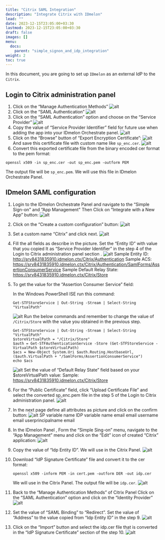 ```yaml
---
title: "Citrix SAML Integration"
description: "Integrate Citrix with IDmelon"
lead: ""
date: 2023-12-15T23:05:00+03:30
lastmod: 2023-12-15T23:05:00+03:30
draft: false
images: []
menu:
  docs:
    parent: "simple_signon_and_idp_integration"
weight: 2
toc: true
---
```


In this document, you are going to set up `IDmelon` as an external IdP to the `Citrix`.

## Login to Citrix administration panel

1. Click on the “Manage Authentication Methods”
  ![alt](/images/vendor/sso/citrix/citrix_SP_01.png)
2. Click on the “SAML Authentication”
  ![alt](/images/vendor/sso/citrix/citrix_SP_02.png)
3. Click on the “SAML Authentication” option and choose on the “Service Provider”
  ![alt](/images/vendor/sso/citrix/citrix_SP_03.png)
4. Copy the value of “Service Provider Identifier” field for future use when adding the app into your IDmelon Orchestrate panel.
  ![alt](/images/vendor/sso/citrix/citrix_SP_04.png)
5. Click on the “Browse” button of “Export Encryption Certificate”:
  ![alt](/images/vendor/sso/citrix/citrix_SP_05.png)
  And save this certificate file with custom name like `sp_enc.cer`.
  ![alt](/images/vendor/sso/citrix/citrix_SP_06.png)
6. Convert this exported certificate file from the binary encoded cer format to the  pem format:

  ```shell
  openssl x509 -in sp_enc.cer -out sp_enc.pem -outform PEM
  ```

  The output file will be `sp_enc.pem`.
  We will use this file in IDmelon Orchestrate Panel.

## IDmelon SAML configuration

1. Login to the IDmelon Orchestrate Panel and navigate to the “Simple Sign-on" and “App Management"
Then Click on “Integrate with a New App” button:
  ![alt](/images/vendor/sso/citrix/citrix_IDP_01.png)
2. Click on the “Create a custom configuration” button:
  ![alt](/images/vendor/sso/citrix/citrix_IDP_02.png)
3. Set a custom name “Citrix” and click next.
  ![alt](/images/vendor/sso/citrix/citrix_IDP_03.png)
4. Fill the all fields as describe in the picture.
  Set the “Entity ID” with value that you copied It as “Service Provider Identifier” in the step 4 of the Login to Citrix administration panel section .
  ![alt](/images/vendor/sso/citrix/citrix_IDP_04.png)
  Sample Entity ID:
  http://srv8431835910.idmelon.ctx/Citrix/Authentication
  Sample ACS:
  https://srv8431835910.idmelon.ctx/Citrix/Authentication/SamlForms/AssertionConsumerService
  Sample Default Relay State:
  https://srv8431835910.idmelon.ctx/Citrix/Store

5. To get the value for the “Assertion Consumer Service” field:

    In the Windows PowerShell ISE run this command:

    ```shell
    Get-STFStoreService | Out-String -Stream | Select-String  "VirtualPath"
    ```

    ![alt](/images/vendor/sso/citrix/citrix_SP_06.png)
    Run the below commands and remember to change the value of `/Citrix/Store` with the value you obtained in the previous step.

    ```shell
    Get-STFStoreService | Out-String -Stream | Select-String  "VirtualPath"
    $storeVirtualPath = "/Citrix/Store"
    $auth = Get-STFAuthenticationService -Store (Get-STFStoreService -VirtualPath $storeVirtualPath)
    $acs = New-Object System.Uri $auth.Routing.HostbaseUrl, ($auth.VirtualPath + "/SamlForms/AssertionConsumerService")
    echo $acs
    ```

    ![alt](/images/vendor/sso/citrix/citrix_SP_07.png)
    Set the value of “Default Relay State” field based on your $storeVirtualPath value:
    Sample: https://srv8431835910.idmelon.ctx/Citrix/Store
6. For the “Public Certificate” field, click “Upload Certificate File” and select the converted sp_enc.pem file in the step 5 of the Login to Citrix administration panel.
![alt](/images/vendor/sso/citrix/citrix_IDP_05.png)
7. In the next page define all attributes as picture and click on the confirm button:
  ![alt](/images/vendor/sso/citrix/citrix_IDP_06.png)
  SP variable name      IDP variable name
  email                 email
  username              email
  userprincipalname     email
8. In the IDmelon Panel , Form the “Simple Sing-on” menu, navigate to the “App Management” menu and click on the “Edit” icon of created “Citrix” application:
  ![alt](/images/vendor/sso/citrix/citrix_IDP_07.png)
9. Copy the value of “Idp Entity ID”. We will use in the Citrix Panel.
  ![alt](/images/vendor/sso/citrix/citrix_IDP_08.png)
10. Download “IdP Signature Certificate” file and convert it to the cer format:

    ```shell
    openssl x509 -inform PEM -in cert.pem -outform DER -out idp.cer
    ```

    We will use in the Citrix Panel.
    The output file will be `idp.cer`.
    ![alt](/images/vendor/sso/citrix/citrix_IDP_09.png)
11. Back to the “Manage Authentication Methods” of Citrix Panel
  Click on the “SAML Authentication” option and click on the “Identity Provider”
  ![alt](/images/vendor/sso/citrix/citrix_SP_09.png)
12. Set the value of “SAML Binding” to “Redirect”.
Set the value of “Address” to the value copied from “Idp Entity ID” in the step 9.
  ![alt](/images/vendor/sso/citrix/citrix_SP_10.png)
13. Click on the “Import” button and select the idp.cer file that is converted in the “IdP Signature Certificate” section of the step 10.
  ![alt](/images/vendor/sso/citrix/citrix_SP_12.png)
